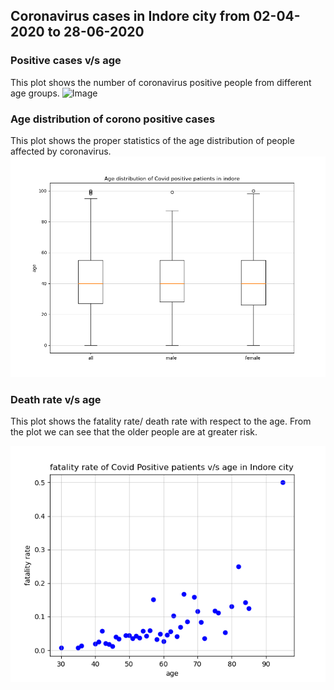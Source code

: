 ## Coronavirus cases in Indore city from 02-04-2020 to 28-06-2020

### Positive cases v/s age

This plot shows the number of coronavirus positive people from different age groups. 
![Image]('histogram.png')


### Age distribution of corono positive cases

This plot shows the proper statistics of the age distribution of people affected by coronavirus. 
![Image](https://github.com/Devyani-Lambhate/ds200/blob/gh-pages/box_plot.png)

### Death rate v/s age

This plot shows the fatality rate/ death rate with respect to the age. From the plot we can see that the older people are at greater risk.

![Image](https://github.com/Devyani-Lambhate/ds200/blob/gh-pages/scatter_plot.png)
